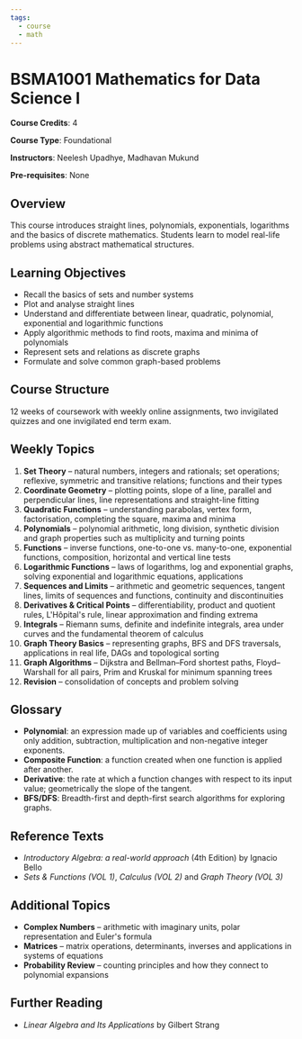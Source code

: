 ```yaml
---
tags:
  - course
  - math
---
```


# BSMA1001 Mathematics for Data Science I

**Course Credits**: 4

**Course Type**: Foundational

**Instructors**: Neelesh Upadhye, Madhavan Mukund

**Pre-requisites**: None

## Overview
This course introduces straight lines, polynomials, exponentials, logarithms and the basics of discrete mathematics. Students learn to model real-life problems using abstract mathematical structures.

## Learning Objectives
- Recall the basics of sets and number systems
- Plot and analyse straight lines
- Understand and differentiate between linear, quadratic, polynomial, exponential and logarithmic functions
- Apply algorithmic methods to find roots, maxima and minima of polynomials
- Represent sets and relations as discrete graphs
- Formulate and solve common graph-based problems

## Course Structure
12 weeks of coursework with weekly online assignments, two invigilated quizzes and one invigilated end term exam.

## Weekly Topics
1. **Set Theory** – natural numbers, integers and rationals; set operations; reflexive, symmetric and transitive relations; functions and their types
2. **Coordinate Geometry** – plotting points, slope of a line, parallel and perpendicular lines, line representations and straight-line fitting
3. **Quadratic Functions** – understanding parabolas, vertex form, factorisation, completing the square, maxima and minima
4. **Polynomials** – polynomial arithmetic, long division, synthetic division and graph properties such as multiplicity and turning points
5. **Functions** – inverse functions, one-to-one vs. many-to-one, exponential functions, composition, horizontal and vertical line tests
6. **Logarithmic Functions** – laws of logarithms, log and exponential graphs, solving exponential and logarithmic equations, applications
7. **Sequences and Limits** – arithmetic and geometric sequences, tangent lines, limits of sequences and functions, continuity and discontinuities
8. **Derivatives & Critical Points** – differentiability, product and quotient rules, L'Hôpital's rule, linear approximation and finding extrema
9. **Integrals** – Riemann sums, definite and indefinite integrals, area under curves and the fundamental theorem of calculus
10. **Graph Theory Basics** – representing graphs, BFS and DFS traversals, applications in real life, DAGs and topological sorting
11. **Graph Algorithms** – Dijkstra and Bellman–Ford shortest paths, Floyd–Warshall for all pairs, Prim and Kruskal for minimum spanning trees
12. **Revision** – consolidation of concepts and problem solving

## Glossary
- **Polynomial**: an expression made up of variables and coefficients using only addition, subtraction, multiplication and non-negative integer exponents.
- **Composite Function**: a function created when one function is applied after another.
- **Derivative**: the rate at which a function changes with respect to its input value; geometrically the slope of the tangent.
- **BFS/DFS**: Breadth-first and depth-first search algorithms for exploring graphs.

## Reference Texts
- *Introductory Algebra: a real-world approach* (4th Edition) by Ignacio Bello
- *Sets & Functions (VOL 1)*, *Calculus (VOL 2)* and *Graph Theory (VOL 3)*

## Additional Topics
- **Complex Numbers** – arithmetic with imaginary units, polar representation and Euler's formula
- **Matrices** – matrix operations, determinants, inverses and applications in systems of equations
- **Probability Review** – counting principles and how they connect to polynomial expansions

## Further Reading
- *Linear Algebra and Its Applications* by Gilbert Strang
